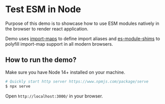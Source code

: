 # Test ESM in Node

Purpose of this demo is to showcase how to use ESM modules natively in the browser to render react application.

Demo uses [import-maps](https://github.com/WICG/import-maps) to define import aliases and [es-module-shims](https://github.com/guybedford/es-module-shims) to polyfill import-map support in all modern browsers.

## How to run the demo?

Make sure you have Node 14+ installed on your machine.

```bash
# Quickly start http server https://www.npmjs.com/package/serve
$ npx serve
```

Open `http://localhost:3000/` in your browser.
